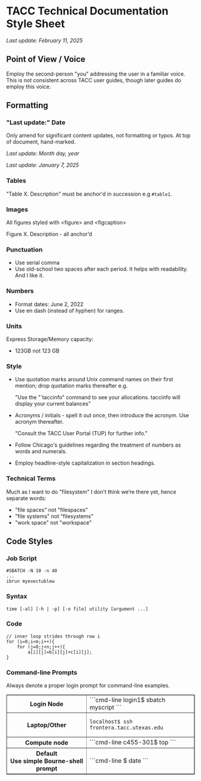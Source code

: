# TACC Technical Documentation Style Sheet
*Last update: February 11, 2025*

## Point of View / Voice

Employ the second-person "you" addressing the user in a familiar voice. This is not consistent across TACC user guides, though later guides do employ this voice.

## Formatting

### "Last update:" Date

Only amend for significant content updates, not formatting or typos. At top of document, hand-marked.    

*Last update: Month day, year*  

*Last update: January 7, 2025*

### Tables

"Table X. Description" must be anchor'd in succession e.g `#table1`.


### Images 

All figures styled with \<figure\> and \<figcaption\> 

Figure X. Description \- all anchor’d

### Punctuation

* Use serial comma  
* Use old-school two spaces after each period.  It helps with readability.  And I like it.

### Numbers

* Format dates: June 2, 2022  
* Use en dash (instead of hyphen) for ranges.  

### Units

Express Storage/Memory capacity:

* 123GB not 123 GB

### Style

* Use quotation marks around Unix command names on their first mention; drop quotation marks thereafter e.g.   

	"Use the "`taccinfo" command to see your allocations.  taccinfo will display your current balances"  

* Acronyms / initials - spell it out once, then introduce the acronym.  Use acronym thereafter.  

	"Consult the TACC User Portal (TUP) for further info."  

* Follow Chicago's guidelines regarding the treatment of numbers as words and numerals.

* Employ headline-style capitalization in section headings.

### Technical Terms

Much as I want to do "filesystem" I don’t think we’re there yet, hence separate words:

* "file spaces" not "filespaces"  
* "file systems" not "filesystems"  
* "work space" not "workspace"


## Code Styles


### Job Script  

```job-script
#SBATCH -N 10 -n 40
...
ibrun myexectublew
```

### Syntax 

```syntax
time [-al] [-h | -p] [-o file] utility [argument ...]
```
      

### Code   

```code
// inner loop strides through row i  
for (i=0;i<m;i++){  
    for (j=0;j<n;j++){  
        a[i][j]=b[i][j]+c[i][j];  
}  
```
      

### Command-line Prompts

Always denote a proper login prompt for command-line examples. 

<table border="1">

<tr><th>Login Node</th><td valign="top">
```cmd-line
login1$ sbatch myscript  
```
</td></tr>
<tr><th>Laptop/Other</th><td>

```cmd-line
localhost$ ssh frontera.tacc.utexas.edu
```
</td></tr><tr><th>
Compute node
</th><td>
```cmd-line
c455-301$ top
```
</td></tr><tr><th>
Default<br>Use simple Bourne-shell prompt</th><td>
```cmd-line
$ date  
```
</td></tr></table>
      
      
<!--
* Code snippets (less than one line)  
* Html: <code>any cource code or command line</code>  
* Markdown: `any source code or command line`

Include "References" at the end of each doc
Include Award numbers of grants - do this in intro sections of funded resources
Start linking to "Cite TACC" or "Acknowledge TACC" 
-->
